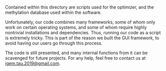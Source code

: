 Contained within this directory are scripts used for the optimizer, and the methylation database used within the software.

Unfortunately, our code combines many frameworks, some of whom only work on certain operating systems, and some of whom require highly nontrivial installations and dependencies. Thus, running our code as a script is extremely tricky. This is part of the reason we built the GUI framework, to avoid having our users go through this process.

The code is still presented, and many internal functions from it can be scavenged for future projects. For any help, feel free to contact us at igem.tau.2019@gmail.com.

